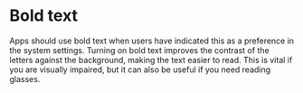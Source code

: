 # Bold text

Apps should use bold text when users have indicated this as a preference  in the system settings. Turning on bold text improves the contrast of the letters against the background, making the text easier to read. This is vital if you are visually impaired, but it can also be useful if you need reading glasses.
